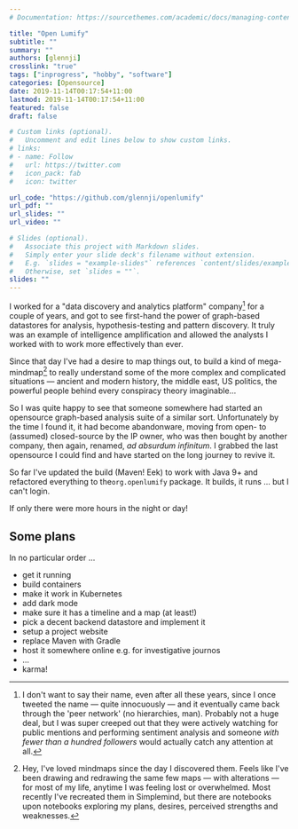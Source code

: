 ```yaml
---
# Documentation: https://sourcethemes.com/academic/docs/managing-content/

title: "Open Lumify"
subtitle: ""
summary: ""
authors: [glennji]
crosslink: "true"
tags: ["inprogress", "hobby", "software"]
categories: [Opensource]
date: 2019-11-14T00:17:54+11:00
lastmod: 2019-11-14T00:17:54+11:00
featured: false
draft: false

# Custom links (optional).
#   Uncomment and edit lines below to show custom links.
# links:
# - name: Follow
#   url: https://twitter.com
#   icon_pack: fab
#   icon: twitter

url_code: "https://github.com/glennji/openlumify"
url_pdf: ""
url_slides: ""
url_video: ""

# Slides (optional).
#   Associate this project with Markdown slides.
#   Simply enter your slide deck's filename without extension.
#   E.g. `slides = "example-slides"` references `content/slides/example-slides.md`.
#   Otherwise, set `slides = ""`.
slides: ""
---
```


I worked for a "data discovery and analytics platform" company[^1] for a couple of years, and got to see first-hand the power of graph-based datastores for analysis, hypothesis-testing and pattern discovery. It truly was an example of intelligence amplification and allowed the analysts I worked with to work more effectively than ever.

Since that day I've had a desire to map things out, to build a kind of mega-mindmap[^2] to really understand some of the more complex and complicated situations — ancient and modern history, the middle east, US politics, the powerful people behind every conspiracy theory imaginable...

So I was quite happy to see that someone somewhere had started an opensource graph-based analysis suite of a similar sort. Unfortunately by the time I found it, it had become abandonware, moving from open- to (assumed) closed-source by the IP owner, who was then bought by another company, then again, renamed, _ad absurdum infinitum_. I grabbed the last opensource I could find and have started on the long journey to revive it.

So far I've updated the build (Maven! Eek) to work with Java 9+ and refactored everything to the`org.openlumify` package. It builds, it runs ... but I can't login.

If only there were more hours in the night or day!

## Some plans 

In no particular order ...

* get it running
* build containers
* make it work in Kubernetes
* add dark mode
* make sure it has a timeline and a map (at least!)
* pick a decent backend datastore and implement it
* setup a project website
* replace Maven with Gradle
* host it somewhere online e.g. for investigative journos
* ...
* karma!

[^1]: I don't want to say their name, even after all these years, since I once tweeted the name — quite innocuously — and it eventually came back through the 'peer network' (no hierarchies, man). Probably not a huge deal, but I was super creeped out that they were actively watching for public mentions and performing sentiment analysis and someone _with fewer than a hundred followers_ would actually catch any attention at all.
[^2]: Hey, I've loved mindmaps since the day I discovered them. Feels like I've been drawing and redrawing the same few maps — with alterations — for most of my life, anytime I was feeling lost or overwhelmed. Most recently I've recreated them in Simplemind, but there are notebooks upon notebooks exploring my plans, desires, perceived strengths and weaknesses. 